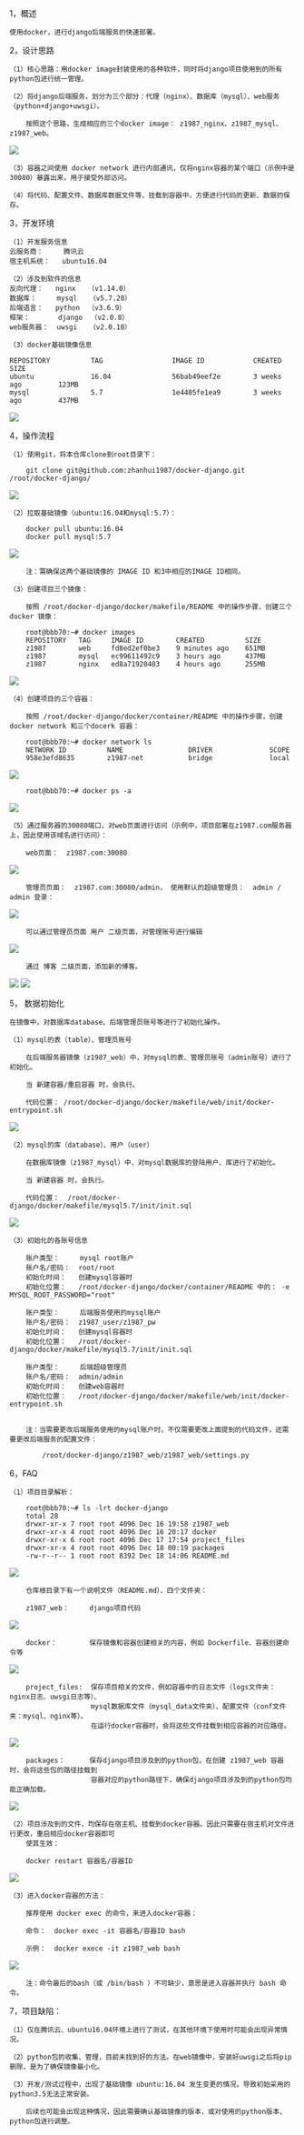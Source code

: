1，概述

    使用docker，进行django后端服务的快速部署。


2，设计思路

    （1）核心思路：用docker image封装使用的各种软件，同时将django项目使用到的所有python包进行统一管理。

    （2）将django后端服务，划分为三个部分：代理（nginx）、数据库（mysql）、web服务（python+django+uwsgi）。

        按照这个思路，生成相应的三个docker image： z1987_nginx、z1987_mysql、z1987_web。

![](https://raw.githubusercontent.com/zhanhui1987/docker-django/master/dd-img/20.overall_framework.png)

    （3）容器之间使用 docker network 进行内部通讯，仅将nginx容器的某个端口（示例中是30080）暴露出来，用于接受外部访问。

    （4）将代码、配置文件、数据库数据文件等，挂载到容器中，方便进行代码的更新、数据的保存。


3，开发环境

    （1）开发服务信息
    云服务商：     腾讯云
    宿主机系统：   ubuntu16.04

    （2）涉及到软件的信息
    反向代理：   nginx   （v1.14.0）
    数据库：     mysql   （v5.7.28）
    后端语言：   python  （v3.6.9）
    框架：       django  （v2.0.8）
    web服务器：  uwsgi   （v2.0.18）

    （3）docker基础镜像信息

    REPOSITORY          TAG                 IMAGE ID            CREATED             SIZE
    ubuntu              16.04               56bab49eef2e        3 weeks ago         123MB
    mysql               5.7                 1e4405fe1ea9        3 weeks ago         437MB
![](https://raw.githubusercontent.com/zhanhui1987/docker-django/master/dd-img/1.base_image.png)


4，操作流程

    （1）使用git，将本仓库clone到root目录下：

        git clone git@github.com:zhanhui1987/docker-django.git /root/docker-django/

![](https://raw.githubusercontent.com/zhanhui1987/docker-django/master/dd-img/0.git_clone.png)

    （2）拉取基础镜像（ubuntu:16.04和mysql:5.7）：

        docker pull ubuntu:16.04
        docker pull mysql:5.7

![](https://raw.githubusercontent.com/zhanhui1987/docker-django/master/dd-img/2.pull_base_image.png)

        注：需确保这两个基础镜像的 IMAGE ID 和3中相应的IMAGE ID相同。

    （3）创建项目三个镜像：

        按照 /root/docker-django/docker/makefile/README 中的操作步骤，创建三个docker 镜像：

        root@bbb70:~# docker images
        REPOSITORY   TAG     IMAGE ID        CREATED          SIZE
        z1987        web     fd8ed2ef0be3    9 minutes ago    651MB
        z1987        mysql   ec99611492c9    3 hours ago      437MB
        z1987        nginx   ed8a71920403    4 hours ago      255MB

![](https://raw.githubusercontent.com/zhanhui1987/docker-django/master/dd-img/3.generate_customer_image.png)

    （4）创建项目的三个容器：

        按照 /root/docker-django/docker/container/README 中的操作步骤，创建 docker network 和三个docerk 容器：

        root@bbb70:~# docker network ls
        NETWORK ID          NAME                DRIVER              SCOPE
        958e3efd8635        z1987-net           bridge              local

![](https://raw.githubusercontent.com/zhanhui1987/docker-django/master/dd-img/4.ls_docker_network.png)

        root@bbb70:~# docker ps -a

![](https://raw.githubusercontent.com/zhanhui1987/docker-django/master/dd-img/5.running_docker_container.png)

    （5）通过服务器的30080端口，对web页面进行访问（示例中，项目部署在z1987.com服务器上，因此使用该域名进行访问）：

        web页面：  z1987.com:30080

![](https://raw.githubusercontent.com/zhanhui1987/docker-django/master/dd-img/6.web.png)

        管理员页面：  z1987.com:30080/admin， 使用默认的超级管理员：  admin / admin 登录：

![](https://raw.githubusercontent.com/zhanhui1987/docker-django/master/dd-img/7.admin_login.png)

        可以通过管理员页面 用户 二级页面，对管理账号进行编辑

![](https://raw.githubusercontent.com/zhanhui1987/docker-django/master/dd-img/8.admin.png)

        通过 博客 二级页面，添加新的博客。

![](https://raw.githubusercontent.com/zhanhui1987/docker-django/master/dd-img/9.blog.png)
![](https://raw.githubusercontent.com/zhanhui1987/docker-django/master/dd-img/10.add_blog.png)


5， 数据初始化

    在镜像中，对数据库database、后端管理员账号等进行了初始化操作。

    （1）mysql的表（table）、管理员账号

        在后端服务器镜像（z1987_web）中，对mysql的表、管理员账号（admin账号）进行了初始化。

        当 新建容器/重启容器 时，会执行。

        代码位置： /root/docker-django/docker/makefile/web/init/docker-entrypoint.sh

![](https://raw.githubusercontent.com/zhanhui1987/docker-django/master/dd-img/18.init_mysql_table.png)

    （2）mysql的库（database）、用户（user）

        在数据库镜像（z1987_mysql）中，对mysql数据库的登陆用户、库进行了初始化。

        当 新建容器 时，会执行。

        代码位置：  /root/docker-django/docker/makefile/mysql5.7/init/init.sql

![](https://raw.githubusercontent.com/zhanhui1987/docker-django/master/dd-img/19.init_mysql_database.png)

    （3）初始化的各账号信息

        账户类型：     mysql root账户
        账户名/密码：  root/root
        初始化时间：   创建mysql容器时
        初始化位置：   /root/docker-django/docker/container/README 中的： -e MYSQL_ROOT_PASSWORD="root"

        账户类型：     后端服务使用的mysql账户
        账户名/密码：  z1987_user/z1987_pw
        初始化时间：   创建mysql容器时
        初始化位置：   /root/docker-django/docker/makefile/mysql5.7/init/init.sql

        账户类型：     后端超级管理员
        账户名/密码：  admin/admin
        初始化时间：   创建web容器时
        初始化位置：   /root/docker-django/docker/makefile/web/init/docker-entrypoint.sh


        注：当需要更改后端服务使用的mysql账户时，不仅需要更改上面提到的代码文件，还需要更改后端服务的配置文件：

            /root/docker-django/z1987_web/z1987_web/settings.py


6，FAQ

    （1）项目目录解析：

        root@bbb70:~# ls -lrt docker-django
        total 28
        drwxr-xr-x 7 root root 4096 Dec 16 19:58 z1987_web
        drwxr-xr-x 4 root root 4096 Dec 16 20:17 docker
        drwxr-xr-x 6 root root 4096 Dec 17 17:54 project_files
        drwxr-xr-x 4 root root 4096 Dec 18 00:19 packages
        -rw-r--r-- 1 root root 8392 Dec 18 14:06 README.md

![](https://raw.githubusercontent.com/zhanhui1987/docker-django/master/dd-img/11.code_structure.png)

        仓库根目录下有一个说明文件（README.md）、四个文件夹：

        z1987_web：     django项目代码
![](https://raw.githubusercontent.com/zhanhui1987/docker-django/master/dd-img/12.web_code_folder.png)

        docker：        保存镜像和容器创建相关的内容，例如 Dockerfile、容器创建命令等
![](https://raw.githubusercontent.com/zhanhui1987/docker-django/master/dd-img/13.docker_folder.png)

        project_files:  保存项目相关的文件，例如容器中的日志文件（logs文件夹：nginx日志、uwsgi日志等）、
                        mysql数据库文件（mysql_data文件夹）、配置文件（conf文件夹：mysql、nginx等）。
                        在运行docker容器时，会将这些文件挂载到相应容器的对应路径。
![](https://raw.githubusercontent.com/zhanhui1987/docker-django/master/dd-img/15.project_files_folder.png)

        packages：      保存django项目涉及到的python包，在创建 z1987_web 容器时，会将这些包的路径挂载到
                        容器对应的python路径下，确保django项目涉及到的python包均能正确加载。
![](https://raw.githubusercontent.com/zhanhui1987/docker-django/master/dd-img/14.packages_folder.png)

    （2）项目涉及到的文件，均保存在宿主机、挂载到docker容器。因此只需要在宿主机对文件进行更改，重启相应docker容器即可
        使其生效：

        docker restart 容器名/容器ID
![](https://raw.githubusercontent.com/zhanhui1987/docker-django/master/dd-img/16.restart_container.png)

    （3）进入docker容器的方法：

        推荐使用 docker exec 的命令，来进入docker容器：

        命令：  docker exec -it 容器名/容器ID bash

        示例：  docker exece -it z1987_web bash
![](https://raw.githubusercontent.com/zhanhui1987/docker-django/master/dd-img/17.exec_container.png)

        注：命令最后的bash（或 /bin/bash ）不可缺少，意思是进入容器并执行 bash 命令。


7，项目缺陷：

    （1）仅在腾讯云、ubuntu16.04环境上进行了测试，在其他环境下使用时可能会出现异常情况。

    （2）python包的收集、管理，目前未找到好的方法。在web镜像中，安装好uwsgi之后将pip删除，是为了确保镜像最小化。

    （3）开发/测试过程中，出现了基础镜像 ubuntu:16.04 发生变更的情况。导致初始采用的python3.5无法正常安装。

        后续也可能会出现这种情况，因此需要确认基础镜像的版本，或对使用的python版本、python包进行调整。

